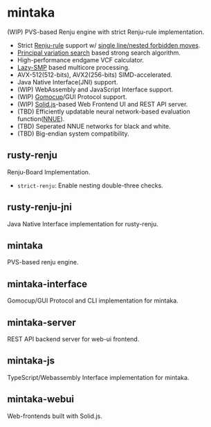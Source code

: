 # mintaka
(WIP) PVS-based Renju engine with strict Renju-rule implementation.

* Strict [Renju-rule](https://www.renju.net/rules/) support w/ [single line/nested forbidden moves](./documents/renju.md).
* [Principal variation search](https://en.wikipedia.org/wiki/Principal_variation_search) based strong search algorithm.
* High-performance endgame VCF calculator.
* [Lazy-SMP](https://en.wikipedia.org/wiki/Lazy_SMP) based multicore processing.
* AVX-512(512-bits), AVX2(256-bits) SIMD-accelerated.
* Java Native Interface(JNI) support.
* (WIP) WebAssembly and JavaScript Interface support.
* (WIP) [Gomocup](http://gomocup.org/)/GUI Protocol support.
* (WIP) [Solid.js](https://www.solidjs.com/)-based Web Frontend UI and REST API server.
* (TBD) Efficiently updatable neural network-based evaluation function([NNUE](https://www.chessprogramming.org/NNUE)).
* (TBD) Seperated NNUE networks for black and white.
* (TBD) Big-endian system compatibility.

## rusty-renju
Renju-Board Implementation.
 * ``strict-renju``: Enable nesting double-three checks.

## rusty-renju-jni
Java Native Interface implementation for rusty-renju.

## mintaka
PVS-based renju engine.

## mintaka-interface
Gomocup/GUI Protocol and CLI implementation for mintaka.

## mintaka-server
REST API backend server for web-ui frontend.

## mintaka-js
TypeScript/Webassembly Interface implementation for mintaka.

## mintaka-webui
Web-frontends built with Solid.js.
